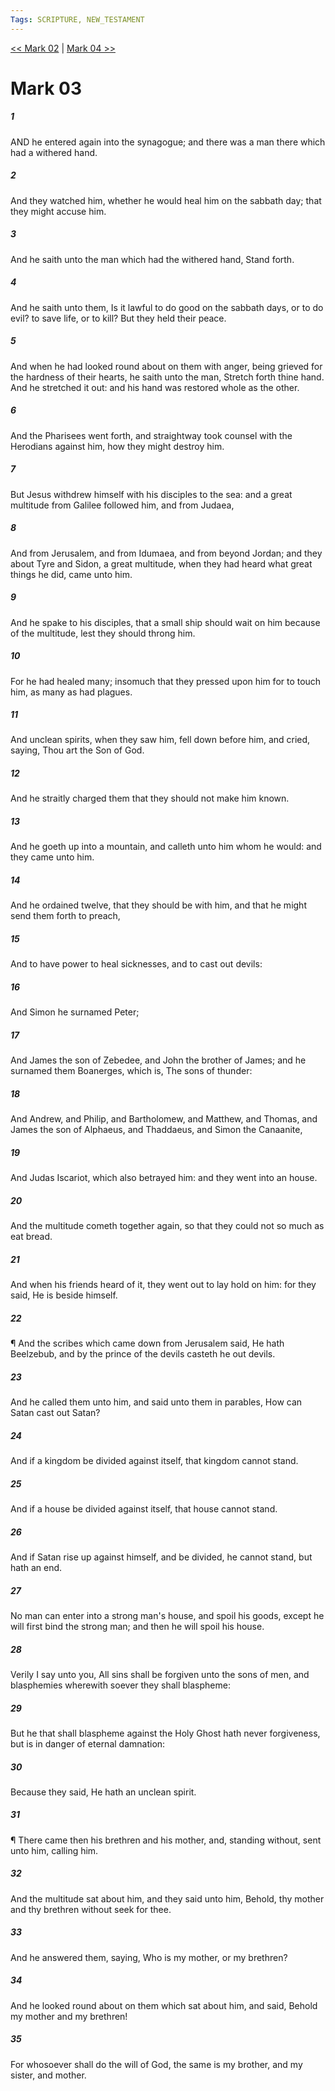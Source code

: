 ```yaml
---
Tags: SCRIPTURE, NEW_TESTAMENT
---
```


[<< Mark 02](NEW_TESTAMENT/02_Mark/Mark_02.md) | [Mark 04 >>](NEW_TESTAMENT/02_Mark/Mark_04.md)

# Mark 03

##### 1
 AND he entered again into the synagogue; and there was a man there which had a withered hand.
##### 2
 And they watched him, whether he would heal him on the sabbath day; that they might accuse him.
##### 3
 And he saith unto the man which had the withered hand, Stand forth.
##### 4
 And he saith unto them, Is it lawful to do good on the sabbath days, or to do evil? to save life, or to kill? But they held their peace.
##### 5
 And when he had looked round about on them with anger, being grieved for the hardness of their hearts, he saith unto the man, Stretch forth thine hand. And he stretched it out: and his hand was restored whole as the other.
##### 6
 And the Pharisees went forth, and straightway took counsel with the Herodians against him, how they might destroy him.
##### 7
 But Jesus withdrew himself with his disciples to the sea: and a great multitude from Galilee followed him, and from Judaea,
##### 8
 And from Jerusalem, and from Idumaea, and from beyond Jordan; and they about Tyre and Sidon, a great multitude, when they had heard what great things he did, came unto him.
##### 9
 And he spake to his disciples, that a small ship should wait on him because of the multitude, lest they should throng him.
##### 10
 For he had healed many; insomuch that they pressed upon him for to touch him, as many as had plagues.
##### 11
 And unclean spirits, when they saw him, fell down before him, and cried, saying, Thou art the Son of God.
##### 12
 And he straitly charged them that they should not make him known.
##### 13
 And he goeth up into a mountain, and calleth unto him whom he would: and they came unto him.
##### 14
 And he ordained twelve, that they should be with him, and that he might send them forth to preach,
##### 15
 And to have power to heal sicknesses, and to cast out devils:
##### 16
 And Simon he surnamed Peter;
##### 17
 And James the son of Zebedee, and John the brother of James; and he surnamed them Boanerges, which is, The sons of thunder:
##### 18
 And Andrew, and Philip, and Bartholomew, and Matthew, and Thomas, and James the son of Alphaeus, and Thaddaeus, and Simon the Canaanite,
##### 19
 And Judas Iscariot, which also betrayed him: and they went into an house.
##### 20
 And the multitude cometh together again, so that they could not so much as eat bread.
##### 21
 And when his friends heard of it, they went out to lay hold on him: for they said, He is beside himself.
##### 22
 ¶ And the scribes which came down from Jerusalem said, He hath Beelzebub, and by the prince of the devils casteth he out devils.
##### 23
 And he called them unto him, and said unto them in parables, How can Satan cast out Satan?
##### 24
 And if a kingdom be divided against itself, that kingdom cannot stand.
##### 25
 And if a house be divided against itself, that house cannot stand.
##### 26
 And if Satan rise up against himself, and be divided, he cannot stand, but hath an end.
##### 27
 No man can enter into a strong man's house, and spoil his goods, except he will first bind the strong man; and then he will spoil his house.
##### 28
 Verily I say unto you, All sins shall be forgiven unto the sons of men, and blasphemies wherewith soever they shall blaspheme:
##### 29
 But he that shall blaspheme against the Holy Ghost hath never forgiveness, but is in danger of eternal damnation:
##### 30
 Because they said, He hath an unclean spirit.
##### 31
 ¶ There came then his brethren and his mother, and, standing without, sent unto him, calling him.
##### 32
 And the multitude sat about him, and they said unto him, Behold, thy mother and thy brethren without seek for thee.
##### 33
 And he answered them, saying, Who is my mother, or my brethren?
##### 34
 And he looked round about on them which sat about him, and said, Behold my mother and my brethren!
##### 35
 For whosoever shall do the will of God, the same is my brother, and my sister, and mother.
